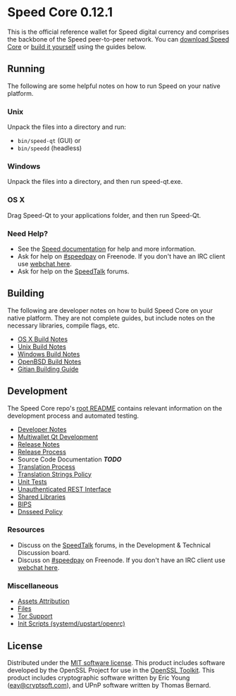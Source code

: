 Speed Core 0.12.1
=====================

This is the official reference wallet for Speed digital currency and comprises the backbone of the Speed peer-to-peer network. You can [download Speed Core](https://www.speed.org/downloads/) or [build it yourself](#building) using the guides below.

Running
---------------------
The following are some helpful notes on how to run Speed on your native platform.

### Unix

Unpack the files into a directory and run:

- `bin/speed-qt` (GUI) or
- `bin/speedd` (headless)

### Windows

Unpack the files into a directory, and then run speed-qt.exe.

### OS X

Drag Speed-Qt to your applications folder, and then run Speed-Qt.

### Need Help?

* See the [Speed documentation](https://speedpay.atlassian.net/wiki/display/DOC)
for help and more information.
* Ask for help on [#speedpay](http://webchat.freenode.net?channels=speedpay) on Freenode. If you don't have an IRC client use [webchat here](http://webchat.freenode.net?channels=speedpay).
* Ask for help on the [SpeedTalk](https://speedtalk.org/) forums.

Building
---------------------
The following are developer notes on how to build Speed Core on your native platform. They are not complete guides, but include notes on the necessary libraries, compile flags, etc.

- [OS X Build Notes](build-osx.md)
- [Unix Build Notes](build-unix.md)
- [Windows Build Notes](build-windows.md)
- [OpenBSD Build Notes](build-openbsd.md)
- [Gitian Building Guide](gitian-building.md)

Development
---------------------
The Speed Core repo's [root README](/README.md) contains relevant information on the development process and automated testing.

- [Developer Notes](developer-notes.md)
- [Multiwallet Qt Development](multiwallet-qt.md)
- [Release Notes](release-notes.md)
- [Release Process](release-process.md)
- Source Code Documentation ***TODO***
- [Translation Process](translation_process.md)
- [Translation Strings Policy](translation_strings_policy.md)
- [Unit Tests](unit-tests.md)
- [Unauthenticated REST Interface](REST-interface.md)
- [Shared Libraries](shared-libraries.md)
- [BIPS](bips.md)
- [Dnsseed Policy](dnsseed-policy.md)

### Resources
* Discuss on the [SpeedTalk](https://speedtalk.org/) forums, in the Development & Technical Discussion board.
* Discuss on [#speedpay](http://webchat.freenode.net/?channels=speedpay) on Freenode. If you don't have an IRC client use [webchat here](http://webchat.freenode.net/?channels=speedpay).

### Miscellaneous
- [Assets Attribution](assets-attribution.md)
- [Files](files.md)
- [Tor Support](tor.md)
- [Init Scripts (systemd/upstart/openrc)](init.md)

License
---------------------
Distributed under the [MIT software license](http://www.opensource.org/licenses/mit-license.php).
This product includes software developed by the OpenSSL Project for use in the [OpenSSL Toolkit](https://www.openssl.org/). This product includes
cryptographic software written by Eric Young ([eay@cryptsoft.com](mailto:eay@cryptsoft.com)), and UPnP software written by Thomas Bernard.
